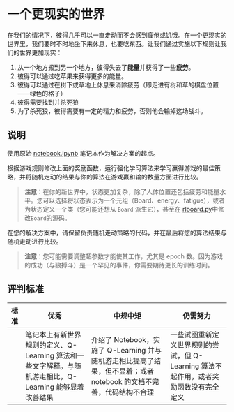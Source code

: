 # 一个更现实的世界

在我们的情况下，彼得几乎可以一直走动而不会感到疲倦或饥饿。在一个更现实的世界里，我们要时不时地坐下来休息，也要吃东西。让我们通过实施以下规则让我们的世界更加现实：

1. 从一个地方搬到另一个地方，彼得失去了**能量**并获得了一些**疲劳**。
2. 彼得可以通过吃苹果来获得更多的能量。
3. 彼得可以通过在树下或草地上休息来消除疲劳（即走进有树和草的棋盘位置——绿色的格子）
4. 彼得需要找到并杀死狼
5. 为了杀死狼，彼得需要有一定的精力和疲劳，否则他会输掉这场战斗。

## 说明

使用原始 [notebook.ipynb](../notebook.ipynb) 笔记本作为解决方案的起点。

根据游戏规则修改上面的奖励函数，运行强化学习算法来学习赢得游戏的最佳策略，并将随机走动的结果与你的算法在游戏赢和输的数量方面进行比较。

> **注意**：在你的新世界中，状态更加复杂，除了人体位置还包括疲劳和能量水平。您可以选择将状态表示为一个元组（Board、energy、fatigue），或者为状态定义一个类（您可能还想从 `Board` 派生它），甚至在 [rlboard.py](../rlboard.py)中修改`Board`的源码。

在您的解决方案中，请保留负责随机走动策略的代码，并在最后将您的算法结果与随机走动进行比较。

> **注意**：您可能需要调整超参数才能使其工作，尤其是 epoch 数。因为游戏的成功（与狼搏斗）是一个罕见的事件，你需要期待更长的训练时间。

## 评判标准

| 标准 | 优秀 | 中规中矩 | 仍需努力 |
| -------- | ----------------------------------------------------------------------------------------------------------------------------------------------------------------------------------------------------- | --------------------------------------------------------------------------------------------------------------------------------------------------------------------------------------- | ------------------------------------------------------------------------------------------------------------------------------------------ |
|          |笔记本上有新世界规则的定义、Q-Learning 算法和一些文字解释。与随机游走相比，Q-Learning 能够显着改善结果 | 介绍了 Notebook，实施了 Q-Learning 并与随机游走相比提高了结果，但不显着；或者 notebook 的文档不完善，代码结构不合理 |  一些试图重新定义世界规则的尝试，但 Q-Learning 算法不起作用，或者奖励函数没有完全定义 |
